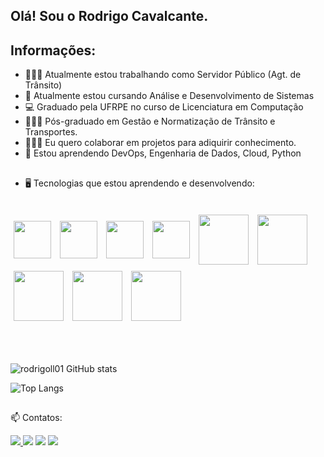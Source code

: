 ## Olá! Sou o Rodrigo Cavalcante.

<h2 align="left">Informações:</h2>
  
- 👮🏼‍♂️ Atualmente estou trabalhando como Servidor Público (Agt. de Trânsito)
- 🌱 Atualmente estou cursando Análise e Desenvolvimento de Sistemas
- 💻 Graduado pela UFRPE no curso de Licenciatura em Computação
- 👮🏼‍♂️ Pós-graduado em Gestão e Normatização de Trânsito e Transportes.
- 🧑🏼‍💻 Eu quero colaborar em projetos para adiquirir conhecimento.
- 🤔 Estou aprendendo DevOps, Engenharia de Dados, Cloud, Python

##
  
- 🖥️ Tecnologias que estou aprendendo e desenvolvendo:

<div style="display: inline_block"><br>
  <img align="center" height="60" width="60" src="https://cdn.jsdelivr.net/gh/devicons/devicon/icons/html5/html5-plain-wordmark.svg" vspace="5" hspace="5"/>
  <img align="center" height="60" width="60" src="https://cdn.jsdelivr.net/gh/devicons/devicon/icons/css3/css3-plain-wordmark.svg" vspace="5" hspace="5"/>
  <img align="center" height="60" width="60" src="https://cdn.jsdelivr.net/gh/devicons/devicon/icons/javascript/javascript-original.svg" vspace="5" hspace="5"/>
  <img align="center" height="60" width="60" src="https://cdn.jsdelivr.net/gh/devicons/devicon/icons/python/python-original.svg" vspace="5" hspace="5"/>
  <img align="center" height="80" width="80" src="https://cdn.jsdelivr.net/gh/devicons/devicon/icons/amazonwebservices/amazonwebservices-plain-wordmark.svg" vspace="5" hspace="5"/>
  <img align="center" height="80" width="80" src="https://cdn.jsdelivr.net/gh/devicons/devicon/icons/googlecloud/googlecloud-original.svg" vspace="5" hspace="5"/>
  <img align="center" height="80" width="80" src="https://cdn.jsdelivr.net/gh/devicons/devicon/icons/azure/azure-original-wordmark.svg" vspace="5" hspace="5"/>         
  <img align="center" height="80" width="80" src="https://cdn.jsdelivr.net/gh/devicons/devicon/icons/oracle/oracle-original.svg" vspace="5" hspace="5"/>
  <img align="center" height="80" width="80" src="https://cdn.jsdelivr.net/gh/devicons/devicon/icons/ubuntu/ubuntu-plain-wordmark.svg" vspace="5" hspace="5"/>
</div><br><br>   

##

![rodrigoll01 GitHub stats](https://github-readme-stats.vercel.app/api?username=rodrigoll01&show_icons=true&theme=transparent)

![Top Langs](https://github-readme-stats.vercel.app/api/top-langs/?username=rodrigoll01&hide_progress=true)

##

📫 Contatos:

<div>
  <a href="https://instagram.com/rodrigoll01" target="_blank"><img src="https://img.shields.io/badge/Instagram-E4405F?style=for-the-badge&logo=instagram&logoColor=white target="_blank">   </a>
  <a href = "mailto:tux.mcl@gmail.com" target="_blank"><img src="https://img.shields.io/badge/Gmail-D14836?style=for-the-badge&logo=gmail&logoColor=white" target="_blank"></a>
  <a href="https://www.linkedin.com/in/rodrigo-lima-cavalcante" target="_blank"><img src="https://img.shields.io/badge/LinkedIn-0077B5?style=for-the-badge&logo=linkedin&logoColor=white     target="_blank"></a>
  <a href="https://twitter.com/Rodrigoll01" target="_blank"><img src="https://img.shields.io/badge/Twitter-1DA1F2?style=for-the-badge&logo=twitter&logoColor=white target="_blank">   </a>
</div>


